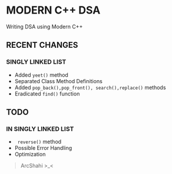 # MODERN C++ DSA 

Writing DSA using Modern C++

## RECENT CHANGES
### SINGLY LINKED LIST
- Added `yeet()` method
- Separated Class Method Definitions
- Added `pop_back(),pop_front(), search(),replace()` methods
- Eradicated `find()` function 


## TODO
### IN SINGLY LINKED LIST
- ` reverse()` method
- Possible Error Handling
- Optimization 






 > ArcShahi >_<



